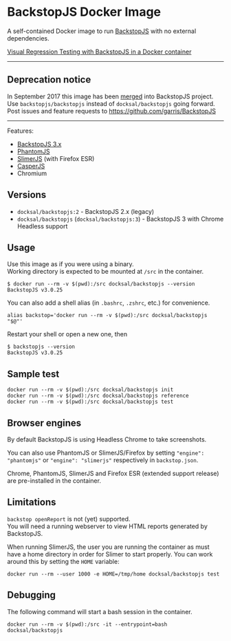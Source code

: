 # BackstopJS Docker Image

A self-contained Docker image to run [BackstopJS](https://github.com/garris/BackstopJS) with no external dependencies.

[Visual Regression Testing with BackstopJS in a Docker container](https://blog.docksal.io/visual-regression-testing-with-backstopjs-in-a-docker-container-dfd1b9ae8582)

---

## Deprecation notice

In September 2017 this image has been [merged](https://github.com/garris/BackstopJS/pull/552) into BackstopJS project.  
Use `backstopjs/backstopjs` instead of `docksal/backstopjs` going forward.  
Post issues and feature requests to https://github.com/garris/BackstopJS

---

Features:

- [BackstopJS 3.x](https://github.com/garris/BackstopJS)
- [PhantomJS](http://phantomjs.org/)
- [SlimerJS](https://slimerjs.org/) (with Firefox ESR)
- [CasperJS](http://casperjs.org/)
- Chromium


## Versions

- `docksal/backstopjs:2` - BackstopJS 2.x (legacy)
- `docksal/backstopjs` (`docksal/backstopjs:3`) - BackstopJS 3 with Chrome Headless support


## Usage

Use this image as if you were using a binary.  
Working directory is expected to be mounted at `/src` in the container.

```
$ docker run --rm -v $(pwd):/src docksal/backstopjs --version
BackstopJS v3.0.25
```

You can also add a shell alias (in `.bashrc`, `.zshrc`, etc.) for convenience.

```
alias backstop='docker run --rm -v $(pwd):/src docksal/backstopjs "$@"'
```

Restart your shell or open a new one, then

```
$ backstopjs --version
BackstopJS v3.0.25
```


## Sample test

```
docker run --rm -v $(pwd):/src docksal/backstopjs init
docker run --rm -v $(pwd):/src docksal/backstopjs reference
docker run --rm -v $(pwd):/src docksal/backstopjs test
```


## Browser engines

By default BackstopJS is using Headless Chrome to take screenshots.

You can also use PhantomJS or SlimerJS/Firefox by setting `"engine": "phantomjs"` or `"engine": "slimerjs"` respectively 
in `backstop.json`.

Chrome, PhantomJS, SlimerJS and Firefox ESR (extended support release) are pre-installed in the container.


## Limitations

`backstop openReport` is not (yet) supported.  
You will need a running webserver to view HTML reports generated by BackstopJS.

When running SlimerJS, the user you are running the container as must have a home directory in order for Slimer 
to start properly. You can work around this by setting the `HOME` variable:

```
docker run --rm --user 1000 -e HOME=/tmp/home docksal/backstopjs test
```


## Debugging

The following command will start a bash session in the container.

```
docker run --rm -v $(pwd):/src -it --entrypoint=bash docksal/backstopjs
```

